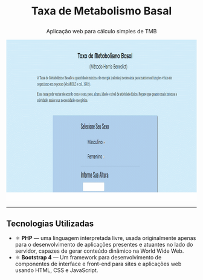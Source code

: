 <head>
<meta charset="utf-8">
</head>
<h1 align="center">
<br>
 
Taxa de Metabolismo Basal
</h1>

<p align="center">Aplicação web para cálculo simples de TMB</p>



<div>
  <img src="imagens/tmbgif.gif" alt="demo" height="425">
  
</div>

<hr/>

 <h2>Tecnologias Utilizadas</h2> 
 

- ⚛️ **PHP** —  uma linguagem interpretada livre, usada originalmente apenas para o desenvolvimento de aplicações presentes e atuantes no lado do servidor, capazes de gerar conteúdo dinâmico na World Wide Web. <br/>
- ⚛️ **Bootstrap 4** — Um framework para desenvolvimento de componentes de interface e front-end para sites e aplicações web usando HTML, CSS e JavaScript.





